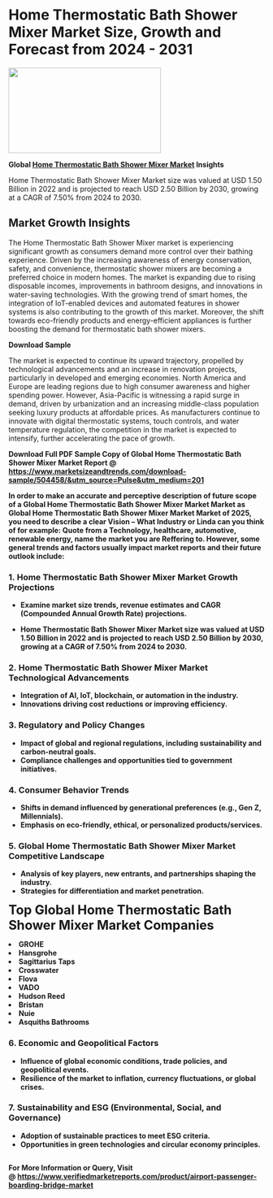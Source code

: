 <H1>Home Thermostatic Bath Shower Mixer Market Size, Growth and Forecast from 2024 - 2031</H1><img class="aligncenter size-medium wp-image-584254" src="https://thirdeyenews.in/wp-content/uploads/2024/09/Global-Market-Research-300x168.jpeg" alt="" width="300" height="168" /><p><strong>Global&nbsp;<a href="https://www.marketsizeandtrends.com/download-sample/504458/&amp;utm_source=Pulse&amp;utm_medium=201">Home Thermostatic Bath Shower Mixer Market</a> Insights</strong></p><p>Home Thermostatic Bath Shower Mixer Market size was valued at USD 1.50 Billion in 2022 and is projected to reach USD 2.50 Billion by 2030, growing at a CAGR of 7.50% from 2024 to 2030.</p><p><h2>Market Growth Insights</h2> <p>The Home Thermostatic Bath Shower Mixer market is experiencing significant growth as consumers demand more control over their bathing experience. Driven by the increasing awareness of energy conservation, safety, and convenience, thermostatic shower mixers are becoming a preferred choice in modern homes. The market is expanding due to rising disposable incomes, improvements in bathroom designs, and innovations in water-saving technologies. With the growing trend of smart homes, the integration of IoT-enabled devices and automated features in shower systems is also contributing to the growth of this market. Moreover, the shift towards eco-friendly products and energy-efficient appliances is further boosting the demand for thermostatic bath shower mixers.</p> <p><strong>Download Sample</strong></p> <p>The market is expected to continue its upward trajectory, propelled by technological advancements and an increase in renovation projects, particularly in developed and emerging economies. North America and Europe are leading regions due to high consumer awareness and higher spending power. However, Asia-Pacific is witnessing a rapid surge in demand, driven by urbanization and an increasing middle-class population seeking luxury products at affordable prices. As manufacturers continue to innovate with digital thermostatic systems, touch controls, and water temperature regulation, the competition in the market is expected to intensify, further accelerating the pace of growth.</p> <p><strong></p><p><span class=""><strong>Download Full PDF Sample Copy of Global Home Thermostatic Bath Shower Mixer Market Report</strong> @ <a href="https://www.marketsizeandtrends.com/download-sample/504458/&amp;utm_source=Pulse&amp;utm_medium=201" target="_blank">https://www.marketsizeandtrends.com/download-sample/504458/&amp;utm_source=Pulse&amp;utm_medium=201</a></span></p><p>In order to make an accurate and perceptive description of future scope of a Global&nbsp;Home Thermostatic Bath Shower Mixer Market Market as Global&nbsp;Home Thermostatic Bath Shower Mixer Market Market of 2025, you need to describe a clear Vision &ndash; What Industry or Linda can you think of for example: Quote from a Technology, healthcare, automotive, renewable energy, name the market you are Reffering to. However, some general trends and factors usually impact market reports and their future outlook include:</p><h3>1.&nbsp;<strong>Home Thermostatic Bath Shower Mixer Market Growth Projections</strong></h3><ul><li>Examine market size trends, revenue estimates and CAGR (Compounded Annual Growth Rate) projections.</li><li><p>Home Thermostatic Bath Shower Mixer Market size was valued at USD 1.50 Billion in 2022 and is projected to reach USD 2.50 Billion by 2030, growing at a CAGR of 7.50% from 2024 to 2030.</p></li></ul><h3>2.&nbsp;<strong>Home Thermostatic Bath Shower Mixer Market Technological Advancements</strong></h3><ul><li>Integration of AI, IoT, blockchain, or automation in the industry.</li><li>Innovations driving cost reductions or improving efficiency.</li></ul><h3>3.&nbsp;<strong>Regulatory and Policy Changes</strong></h3><ul><li>Impact of global and regional regulations, including sustainability and carbon-neutral goals.</li><li>Compliance challenges and opportunities tied to government initiatives.</li></ul><h3>4.&nbsp;<strong>Consumer Behavior Trends</strong></h3><ul><li>Shifts in demand influenced by generational preferences (e.g., Gen Z, Millennials).</li><li>Emphasis on eco-friendly, ethical, or personalized products/services.</li></ul><h3>5.&nbsp;<strong>Global Home Thermostatic Bath Shower Mixer Market Competitive Landscape</strong></h3><ul><li>Analysis of key players, new entrants, and partnerships shaping the industry.</li><li>Strategies for differentiation and market penetration.</li></ul><p data-pm-slice="1 1 []"><span style="color: inherit; font-family: inherit; font-size: 25px;">Top Global Home Thermostatic Bath Shower Mixer Market Companies</span></p><div class="" data-test-id=""><p><li>GROHE</li><li> Hansgrohe</li><li> Sagittarius Taps</li><li> Crosswater</li><li> Flova</li><li> VADO</li><li> Hudson Reed</li><li> Bristan</li><li> Nuie</li><li> Asquiths Bathrooms</li></p></div><h3>6.&nbsp;<strong>Economic and Geopolitical Factors</strong></h3><ul><li>Influence of global economic conditions, trade policies, and geopolitical events.</li><li>Resilience of the market to inflation, currency fluctuations, or global crises.</li></ul><h3>7.&nbsp;<strong>Sustainability and ESG (Environmental, Social, and Governance)</strong></h3><ul><li>Adoption of sustainable practices to meet ESG criteria.</li><li>Opportunities in green technologies and circular economy principles.</li></ul><h2><strong style="font-size: 14px;">For More Information or Query, Visit @&nbsp;</strong><a style="background-color: #ffffff; font-size: 14px;" href="https://www.marketsizeandtrends.com/report/home-thermostatic-bath-shower-mixer-market/" target="_blank">https://www.verifiedmarketreports.com/product/airport-passenger-boarding-bridge-market</a></h2>
